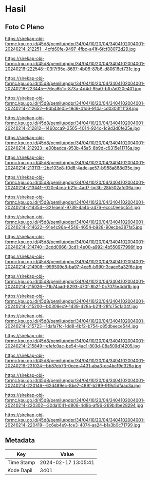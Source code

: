 # Hasil

## Foto C Plano

https://sirekap-obj-formc.kpu.go.id/45d8/pemilu/pdpr/34/04/10/20/04/3404102004001-20240214-212251--4cfd60fe-9497-4fbc-a41f-6fcf08072d29.jpg

https://sirekap-obj-formc.kpu.go.id/45d8/pemilu/pdpr/34/04/10/20/04/3404102004001-20240216-222548--03f7f95e-8697-4b06-87b6-d80616ef731c.jpg

https://sirekap-obj-formc.kpu.go.id/45d8/pemilu/pdpr/34/04/10/20/04/3404102004001-20240216-223445--76ea651c-873a-4d4d-95a0-bfb7a020e401.jpg

https://sirekap-obj-formc.kpu.go.id/45d8/pemilu/pdpr/34/04/10/20/04/3404102004001-20240214-212652--9db43e05-19d6-41d6-914a-cd0303f11f38.jpg

https://sirekap-obj-formc.kpu.go.id/45d8/pemilu/pdpr/34/04/10/20/04/3404102004001-20240214-212812--1460cca9-3505-4014-924c-1c9d3d0fe35e.jpg

https://sirekap-obj-formc.kpu.go.id/45d8/pemilu/pdpr/34/04/10/20/04/3404102004001-20240214-212923--e00badca-953b-45a5-8b9d-c9315e11716a.jpg

https://sirekap-obj-formc.kpu.go.id/45d8/pemilu/pdpr/34/04/10/20/04/3404102004001-20240214-213113--2be103e8-f0d8-4ade-ae57-b988a888d35e.jpg

https://sirekap-obj-formc.kpu.go.id/45d8/pemilu/pdpr/34/04/10/20/04/3404102004001-20240214-213441--020e4cea-b21c-4ad7-bc3b-28b502afd06a.jpg

https://sirekap-obj-formc.kpu.go.id/45d8/pemilu/pdpr/34/04/10/20/04/3404102004001-20240214-214354--321eaea1-9739-4a4b-a476-eccc0eebc551.jpg

https://sirekap-obj-formc.kpu.go.id/45d8/pemilu/pdpr/34/04/10/20/04/3404102004001-20240214-214622--91e4c96a-4546-4654-b928-90ecbe387fa5.jpg

https://sirekap-obj-formc.kpu.go.id/45d8/pemilu/pdpr/34/04/10/20/04/3404102004001-20240214-214740--2cdd0666-3cd1-4e00-a992-4b550977996f.jpg

https://sirekap-obj-formc.kpu.go.id/45d8/pemilu/pdpr/34/04/10/20/04/3404102004001-20240214-214908--999509c8-ba97-4ce5-b990-3caec5a32f6c.jpg

https://sirekap-obj-formc.kpu.go.id/45d8/pemilu/pdpr/34/04/10/20/04/3404102004001-20240214-215026--71b74aad-8293-470f-8b2f-0c7075e4dd1b.jpg

https://sirekap-obj-formc.kpu.go.id/45d8/pemilu/pdpr/34/04/10/20/04/3404102004001-20240214-215200--b0306ec9-1439-428a-b21f-28fc75c1a04f.jpg

https://sirekap-obj-formc.kpu.go.id/45d8/pemilu/pdpr/34/04/10/20/04/3404102004001-20240214-215723--1dafa7fc-1dd8-4bf2-b754-c85dbeece544.jpg

https://sirekap-obj-formc.kpu.go.id/45d8/pemilu/pdpr/34/04/10/20/04/3404102004001-20240214-215849--efefc0ac-be54-4ac1-803d-08a509d14205.jpg

https://sirekap-obj-formc.kpu.go.id/45d8/pemilu/pdpr/34/04/10/20/04/3404102004001-20240216-231024--bb87eb73-0cee-4431-aba3-ec4bc19d329a.jpg

https://sirekap-obj-formc.kpu.go.id/45d8/pemilu/pdpr/34/04/10/20/04/3404102004001-20240214-220146--62d489ec-8be7-489f-b289-9f9c5dfaac3a.jpg

https://sirekap-obj-formc.kpu.go.id/45d8/pemilu/pdpr/34/04/10/20/04/3404102004001-20240214-220302--30da1041-d806-4d9b-af96-269b4be28294.jpg

https://sirekap-obj-formc.kpu.go.id/45d8/pemilu/pdpr/34/04/10/20/04/3404102004001-20240214-220419--3c6eb4e9-fce3-4074-aa24-b1a3b0c71799.jpg


## Metadata

| Key        | Value               |
| ---------- | ------------------- |
| Time Stamp | 2024-02-17 13:05:41 |
| Kode Dapil | 3401                |



